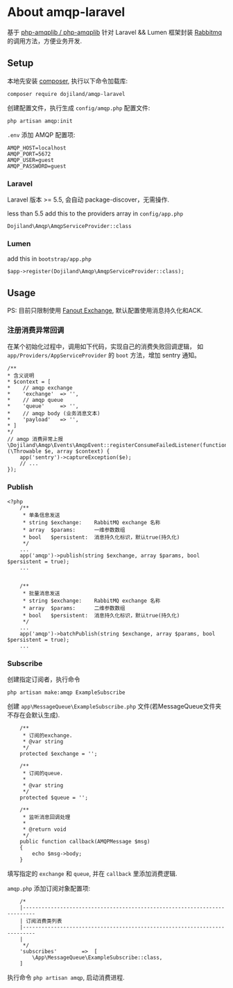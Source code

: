 # About amqp-laravel #

基于 [php-amqplib /
php-amqplib](https://github.com/php-amqplib/php-amqplib) 针对 Laravel && Lumen
框架封装 [Rabbitmq](https://www.rabbitmq.com) 的调用方法，方便业务开发.

## Setup

本地先安装 [composer](https://getcomposer.org), 执行以下命令加载库:
```
composer require dojiland/amqp-laravel
```

创建配置文件，执行生成 `config/amqp.php` 配置文件:
```
php artisan amqp:init
```

`.env` 添加 AMQP 配置项:
```
AMQP_HOST=localhost
AMQP_PORT=5672
AMQP_USER=guest
AMQP_PASSWORD=guest
```

### Laravel
Laravel 版本 >= 5.5, 会自动 package-discover，无需操作.

less than 5.5 add this to the providers array in `config/app.php`
```
Dojiland\Amqp\AmqpServiceProvider::class
```

### Lumen
add this in `bootstrap/app.php`
```
$app->register(Dojiland\Amqp\AmqpServiceProvider::class);
```

## Usage
PS: 目前只限制使用 [Fanout Exchange](https://www.rabbitmq.com/tutorials/tutorial-three-php.html), 默认配置使用消息持久化和ACK.


### 注册消费异常回调

在某个初始化过程中，调用如下代码，实现自己的消费失败回调逻辑，
如 `app/Providers/AppServiceProvider` 的 `boot` 方法，增加 sentry 通知。
```
/**
* 含义说明
* $context = [
*    // amqp exchange
*    'exchange'  => '',
*    // amqp queue
*    'queue'     => '',
*    // amqp body (业务消息文本)
*    'payload'   => '',
* ]
*/
// amqp 消费异常上报
\Dojiland\Amqp\Events\AmqpEvent::registerConsumeFailedListener(function (\Throwable $e, array $context) {
    app('sentry')->captureException($e);
    // ...
});
```


### Publish
```
<?php
    /**
     * 单条信息发送
     * string $exchange:    RabbitMQ exchange 名称
     * array  $params:      一维参数数组
     * bool   $persistent:  消息持久化标识，默认true(持久化)
     */
    ...
    app('amqp')->publish(string $exchange, array $params, bool $persistent = true);
    ...


    /**
     * 批量消息发送
     * string $exchange:    RabbitMQ exchange 名称
     * array  $params:      二维参数数组
     * bool   $persistent:  消息持久化标识，默认true(持久化)
     */
    ...
    app('amqp')->batchPublish(string $exchange, array $params, bool $persistent = true);
    ...
```

### Subscribe
创建指定订阅者，执行命令
```
php artisan make:amqp ExampleSubscribe
```
创建 `app\MessageQueue\ExampleSubscribe.php`
文件(若MessageQueue文件夹不存在会默认生成).
```
    /**
     * 订阅的exchange.
     * @var string
     */
    protected $exchange = '';

    /**
     * 订阅的queue.
     *
     * @var string
     */
    protected $queue = '';

    /**
     * 监听消息回调处理
     *
     * @return void
     */
    public function callback(AMQPMessage $msg)
    {
        echo $msg->body;
    }
```
填写指定的 `exchange` 和 `queue`, 并在 `callback` 里添加消费逻辑.

`amqp.php` 添加订阅对象配置项:
```
    /*
    |--------------------------------------------------------------------------
    | 订阅消费类列表
    |--------------------------------------------------------------------------
    |
     */
    'subscribes'        =>  [
        \App\MessageQueue\ExampleSubscribe::class,
    ]
```

执行命令 `php artisan amqp`, 启动消费进程.
